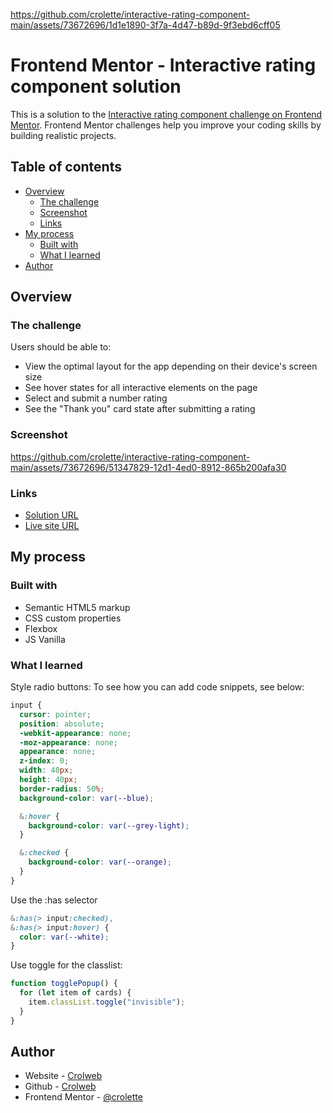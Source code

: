 
https://github.com/crolette/interactive-rating-component-main/assets/73672696/1d1e1890-3f7a-4d47-b89d-9f3ebd6cff05
# Frontend Mentor - Interactive rating component solution

This is a solution to the [Interactive rating component challenge on Frontend Mentor](https://www.frontendmentor.io/challenges/interactive-rating-component-koxpeBUmI). Frontend Mentor challenges help you improve your coding skills by building realistic projects.

## Table of contents

- [Overview](#overview)
  - [The challenge](#the-challenge)
  - [Screenshot](#screenshot)
  - [Links](#links)
- [My process](#my-process)
  - [Built with](#built-with)
  - [What I learned](#what-i-learned)
- [Author](#author)

## Overview

### The challenge

Users should be able to:

- View the optimal layout for the app depending on their device's screen size
- See hover states for all interactive elements on the page
- Select and submit a number rating
- See the "Thank you" card state after submitting a rating

### Screenshot


https://github.com/crolette/interactive-rating-component-main/assets/73672696/51347829-12d1-4ed0-8912-865b200afa30

### Links

- [Solution URL](https://github.com/crolette/interactive-rating-component-main)
- [Live site URL](https://crolette.github.io/interactive-rating-component-main/)

## My process

### Built with

- Semantic HTML5 markup
- CSS custom properties
- Flexbox
- JS Vanilla

### What I learned

Style radio buttons:
To see how you can add code snippets, see below:

```css
input {
  cursor: pointer;
  position: absolute;
  -webkit-appearance: none;
  -moz-appearance: none;
  appearance: none;
  z-index: 0;
  width: 40px;
  height: 40px;
  border-radius: 50%;
  background-color: var(--blue);

  &:hover {
    background-color: var(--grey-light);
  }

  &:checked {
    background-color: var(--orange);
  }
}
```

Use the :has selector

```css
&:has(> input:checked),
&:has(> input:hover) {
  color: var(--white);
}
```

Use toggle for the classlist:

```js
function togglePopup() {
  for (let item of cards) {
    item.classList.toggle("invisible");
  }
}
```

## Author

- Website - [Crolweb](https://www.your-site.com)
- Github - [Crolweb](https://github.com/crolette)
- Frontend Mentor - [@crolette](https://www.frontendmentor.io/profile/crolette)
